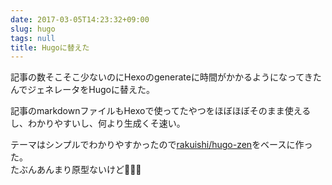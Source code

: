 ```yaml
---
date: 2017-03-05T14:23:32+09:00
slug: hugo
tags: null
title: Hugoに替えた
---
```


記事の数そこそこ少ないのにHexoのgenerateに時間がかかるようになってきたんでジェネレータをHugoに替えた。  
<!--more-->

記事のmarkdownファイルもHexoで使ってたやつをほぼほぼそのまま使えるし、わかりやすいし、何より生成くそ速い。  

テーマはシンプルでわかりやすかったので[rakuishi/hugo-zen](https://github.com/rakuishi/hugo-zen)をベースに作った。  
たぶんあんまり原型ないけど🙏🙏🙏